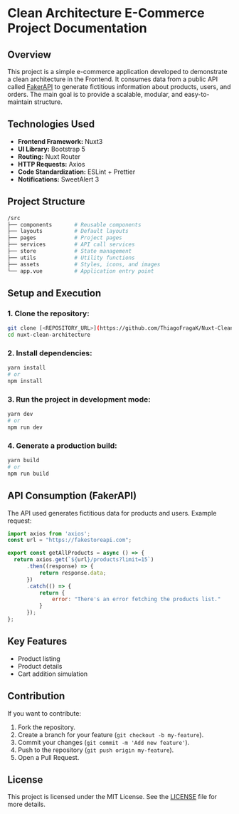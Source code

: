 # Clean Architecture E-Commerce Project Documentation

## Overview

This project is a simple e-commerce application developed to demonstrate a clean architecture in the Frontend. It consumes data from a public API called [FakerAPI](https://fakerapi.it/) to generate fictitious information about products, users, and orders. The main goal is to provide a scalable, modular, and easy-to-maintain structure.

## Technologies Used

- **Frontend Framework:** Nuxt3
- **UI Library:** Bootstrap 5
- **Routing:** Nuxt Router
- **HTTP Requests:** Axios
- **Code Standardization:** ESLint + Prettier
- **Notifications:** SweetAlert 3

## Project Structure

```sh
/src
├── components       # Reusable components
├── layouts          # Default layouts
├── pages            # Project pages
├── services         # API call services
├── store            # State management
├── utils            # Utility functions
├── assets           # Styles, icons, and images
└── app.vue          # Application entry point
```

## Setup and Execution

### 1. Clone the repository:

```sh
git clone [<REPOSITORY_URL>](https://github.com/ThiagoFragaK/Nuxt-Clean-Architecture)
cd nuxt-clean-architecture
```

### 2. Install dependencies:

```sh
yarn install
# or
npm install
```

### 3. Run the project in development mode:

```sh
yarn dev
# or
npm run dev
```

### 4. Generate a production build:

```sh
yarn build
# or
npm run build
```

## API Consumption (FakerAPI)

The API used generates fictitious data for products and users. Example request:

```js
import axios from 'axios';
const url = "https://fakestoreapi.com";

export const getAllProducts = async () => {
  return axios.get(`${url}/products?limit=15`)
      .then((response) => {
          return response.data;
      })
      .catch(() => {
          return {
              error: "There's an error fetching the products list."
          }
      });
};
```

## Key Features

- Product listing
- Product details
- Cart addition simulation

## Contribution

If you want to contribute:

1. Fork the repository.
2. Create a branch for your feature (`git checkout -b my-feature`).
3. Commit your changes (`git commit -m 'Add new feature'`).
4. Push to the repository (`git push origin my-feature`).
5. Open a Pull Request.

## License

This project is licensed under the MIT License. See the [LICENSE](LICENSE) file for more details.

